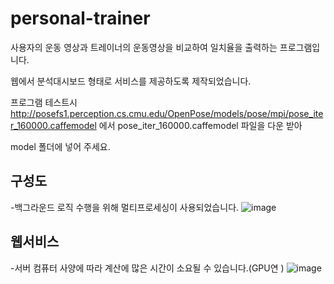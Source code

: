 # personal-trainer
사용자의 운동 영상과 트레이너의 운동영상을 비교하여 일치율을 출력하는 프로그램입니다.

웹에서 분석대시보드 형태로 서비스를 제공하도록 제작되었습니다.

프로그램 테스트시 http://posefs1.perception.cs.cmu.edu/OpenPose/models/pose/mpi/pose_iter_160000.caffemodel 에서 pose_iter_160000.caffemodel 파일을 다운 받아

model 폴더에 넣어 주세요. 

## 구성도
-백그라운드 로직 수행을 위해 멀티프로세싱이 사용되었습니다.
![image](https://user-images.githubusercontent.com/63800086/174829013-13d70af8-791c-4dc3-94f8-c93348e88ece.png)

## 웹서비스
-서버 컴퓨터 사양에 따라 계산에 많은 시간이 소요될 수 있습니다.(GPU연 )
![image](https://user-images.githubusercontent.com/63800086/174832287-59c5e507-da98-4ab4-9e57-0d3048dd7b39.png)
